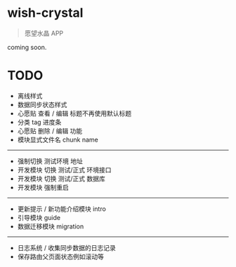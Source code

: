 # wish-crystal
> 愿望水晶 APP

coming soon.

# TODO

* 离线样式
* 数据同步状态样式
* 心愿贴 查看 / 编辑 标题不再使用默认标题
* 分类 tag 进度条
* 心愿贴 删除 / 编辑 功能
* 模块显式文件名 chunk name

---

* 强制切换 测试环境 地址
* 开发模块 切换 测试/正式 环境接口
* 开发模块 切换 测试/正式 数据库
* 开发模块 强制重启

---

* 更新提示 / 新功能介绍模块 intro
* 引导模块 guide
* 数据迁移模块 migration

---

* 日志系统 / 收集同步数据的日志记录
* 保存路由父页面状态例如滚动等

